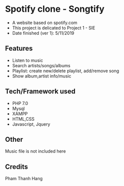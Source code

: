 
# Spotify clone - Songtify
* A website based on spotify.com
* This project is delicated to Project 1 - SIE
* Date finished (ver 1): 5/11/2019
## Features
* Listen to music
* Search artists/songs/albums
* Playlist: create new/delete playlist, add/remove song
* Show album,artist info/music
## Tech/Framework used
* PHP 7.0
* Mysql
* XAMPP
* HTML,CSS
* Javascript, Jquery
## Other
Music file is not included here
## Credits
Pham Thanh Hang
